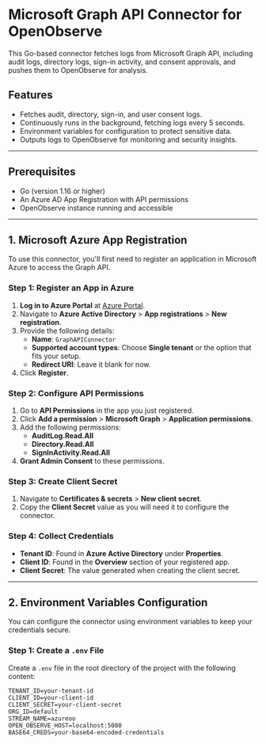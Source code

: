 # Microsoft Graph API Connector for OpenObserve

This Go-based connector fetches logs from Microsoft Graph API, including audit logs, directory logs, sign-in activity, and consent approvals, and pushes them to OpenObserve for analysis.

## Features

- Fetches audit, directory, sign-in, and user consent logs.
- Continuously runs in the background, fetching logs every 5 seconds.
- Environment variables for configuration to protect sensitive data.
- Outputs logs to OpenObserve for monitoring and security insights.

---

## Prerequisites

- Go (version 1.16 or higher)
- An Azure AD App Registration with API permissions
- OpenObserve instance running and accessible

---

## 1. Microsoft Azure App Registration

To use this connector, you'll first need to register an application in Microsoft Azure to access the Graph API.

### Step 1: Register an App in Azure

1. **Log in to Azure Portal** at [Azure Portal](https://portal.azure.com).
2. Navigate to **Azure Active Directory** > **App registrations** > **New registration**.
3. Provide the following details:
   - **Name**: `GraphAPIConnector`
   - **Supported account types**: Choose **Single tenant** or the option that fits your setup.
   - **Redirect URI**: Leave it blank for now.
4. Click **Register**.

### Step 2: Configure API Permissions

1. Go to **API Permissions** in the app you just registered.
2. Click **Add a permission** > **Microsoft Graph** > **Application permissions**.
3. Add the following permissions:
   - **AuditLog.Read.All**
   - **Directory.Read.All**
   - **SignInActivity.Read.All**
4. **Grant Admin Consent** to these permissions.

### Step 3: Create Client Secret

1. Navigate to **Certificates & secrets** > **New client secret**.
2. Copy the **Client Secret** value as you will need it to configure the connector.

### Step 4: Collect Credentials

- **Tenant ID**: Found in **Azure Active Directory** under **Properties**.
- **Client ID**: Found in the **Overview** section of your registered app.
- **Client Secret**: The value generated when creating the client secret.

---

## 2. Environment Variables Configuration

You can configure the connector using environment variables to keep your credentials secure.

### Step 1: Create a `.env` File

Create a `.env` file in the root directory of the project with the following content:

```env
TENANT_ID=your-tenant-id
CLIENT_ID=your-client-id
CLIENT_SECRET=your-client-secret
ORG_ID=default
STREAM_NAME=azureoo
OPEN_OBSERVE_HOST=localhost:5080
BASE64_CREDS=your-base64-encoded-credentials

